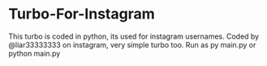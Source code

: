 # Turbo-For-Instagram
This turbo is coded in python, its used for instagram usernames. Coded by @liar33333333 on instagram, very simple turbo too. Run as py main.py or python main.py
